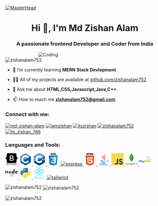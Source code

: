 [![MasterHead](https://konstruweb.com/wp-content/uploads/2022/07/How-to-Make-a-Banner-on-Android_15993.gif)]("#")
<h1 align="center">Hi 👋, I'm Md Zishan Alam</h1>
<h3 align="center">A passionate frontend Developer and Coder from India</h3>
<img align="right" alt="Coding" width="400" src="https://cdn.dribbble.com/users/5690231/screenshots/16191500/media/4fbd0ec22f13a3521bb37cc5fe8b1cb3.gif">

<p align="left"> <img src="https://komarev.com/ghpvc/?username=zishanalam752&label=Profile%20views&color=0e75b6&style=flat" alt="zishanalam752" /> </p>

- 🌱 I’m currently learning **MERN Stack Devlopment**

- 👨‍💻 All of my projects are available at [github.com/zishanalam752](github.com/zishanalam752)

- 💬 Ask me about **HTML,CSS,Javascript,Java,C++.**

- 📫 How to reach me **zishanalam752@gmail.com**

<h3 align="left">Connect with me:</h3>
<p align="left">
<a href="https://linkedin.com/in/md-zishan-alam" target="blank"><img align="center" src="https://raw.githubusercontent.com/rahuldkjain/github-profile-readme-generator/master/src/images/icons/Social/linked-in-alt.svg" alt="md-zishan-alam" height="30" width="40" /></a>
<a href="https://www.codechef.com/users/iamzishan" target="blank"><img align="center" src="https://vinitshahdeo.github.io/CodeChef-VIT-Website/img/about/logo.jpeg" alt="iamzishan" height="30" width="40" /></a>
<a href="https://codeforces.com/profile/itszishan" target="blank"><img align="center" src="https://raw.githubusercontent.com/rahuldkjain/github-profile-readme-generator/master/src/images/icons/Social/codeforces.svg" alt="itszishan" height="30" width="40" /></a>
<a href="https://www.leetcode.com/zishanalam752" target="blank"><img align="center" src="https://raw.githubusercontent.com/rahuldkjain/github-profile-readme-generator/master/src/images/icons/Social/leet-code.svg" alt="zishanalam752" height="30" width="40" /></a>
<a href="https://auth.geeksforgeeks.org/user/its_zishan_786" target="blank"><img align="center" src="https://raw.githubusercontent.com/rahuldkjain/github-profile-readme-generator/master/src/images/icons/Social/geeks-for-geeks.svg" alt="its_zishan_786" height="30" width="40" /></a>
</p>

<h3 align="left">Languages and Tools:</h3>
<p align="left"> <a href="https://getbootstrap.com" target="_blank" rel="noreferrer"> <img src="https://raw.githubusercontent.com/devicons/devicon/master/icons/bootstrap/bootstrap-plain-wordmark.svg" alt="bootstrap" width="40" height="40"/> </a> <a href="https://www.cprogramming.com/" target="_blank" rel="noreferrer"> <img src="https://raw.githubusercontent.com/devicons/devicon/master/icons/c/c-original.svg" alt="c" width="40" height="40"/> </a> <a href="https://www.w3schools.com/cpp/" target="_blank" rel="noreferrer"> <img src="https://raw.githubusercontent.com/devicons/devicon/master/icons/cplusplus/cplusplus-original.svg" alt="cplusplus" width="40" height="40"/> </a> <a href="https://www.w3schools.com/css/" target="_blank" rel="noreferrer"> <img src="https://raw.githubusercontent.com/devicons/devicon/master/icons/css3/css3-original-wordmark.svg" alt="css3" width="40" height="40"/> </a> <a href="https://expressjs.com" target="_blank" rel="noreferrer"> <img src="https://learncybers.com/wp-content/uploads/2019/09/express-js-1.jpeg" alt="express" width="40" height="40"/> </a> <a href="https://www.w3.org/html/" target="_blank" rel="noreferrer"> <img src="https://raw.githubusercontent.com/devicons/devicon/master/icons/html5/html5-original-wordmark.svg" alt="html5" width="40" height="40"/> </a> <a href="https://www.java.com" target="_blank" rel="noreferrer"> <img src="https://raw.githubusercontent.com/devicons/devicon/master/icons/java/java-original.svg" alt="java" width="40" height="40"/> </a> <a href="https://developer.mozilla.org/en-US/docs/Web/JavaScript" target="_blank" rel="noreferrer"> <img src="https://raw.githubusercontent.com/devicons/devicon/master/icons/javascript/javascript-original.svg" alt="javascript" width="40" height="40"/> </a> <a href="https://www.mongodb.com/" target="_blank" rel="noreferrer"> <img src="https://raw.githubusercontent.com/devicons/devicon/master/icons/mongodb/mongodb-original-wordmark.svg" alt="mongodb" width="40" height="40"/> </a> <a href="https://www.mysql.com/" target="_blank" rel="noreferrer"> <img src="https://raw.githubusercontent.com/devicons/devicon/master/icons/mysql/mysql-original-wordmark.svg" alt="mysql" width="40" height="40"/> </a> <a href="https://nodejs.org" target="_blank" rel="noreferrer"> <img src="https://raw.githubusercontent.com/devicons/devicon/master/icons/nodejs/nodejs-original-wordmark.svg" alt="nodejs" width="40" height="40"/> </a> <a href="https://www.python.org" target="_blank" rel="noreferrer"> <img src="https://raw.githubusercontent.com/devicons/devicon/master/icons/python/python-original.svg" alt="python" width="40" height="40"/> </a> <a href="https://reactjs.org/" target="_blank" rel="noreferrer"> <img src="https://raw.githubusercontent.com/devicons/devicon/master/icons/react/react-original-wordmark.svg" alt="react" width="40" height="40"/> </a> <a href="https://tailwindcss.com/" target="_blank" rel="noreferrer"> <img src="https://www.vectorlogo.zone/logos/tailwindcss/tailwindcss-icon.svg" alt="tailwind" width="40" height="40"/> </a> </p>

<p><img align="left" src="https://github-readme-stats.vercel.app/api/top-langs?username=zishanalam752&show_icons=true&locale=en&layout=compact" alt="zishanalam752" /></p>

<p>&nbsp;<img align="center" src="https://github-readme-stats.vercel.app/api?username=zishanalam752&show_icons=true&locale=en" alt="zishanalam752" /></p>

<p><img align="center" src="https://github-readme-streak-stats.herokuapp.com/?user=zishanalam752&" alt="zishanalam752" /></p>
